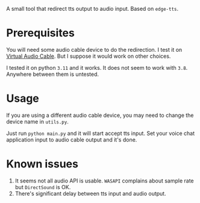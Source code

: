 A small tool that redirect tts output to audio input. Based on `edge-tts`.

# Prerequisites

You will need some audio cable device to do the redirection. I test it on [Virtual Audio Cable](https://vb-audio.com/Cable/). But I suppose it would work on other choices.

I tested it on python `3.11` and it works. It does not seem to work with `3.8`. Anywhere between them is untested.

# Usage
If you are using a different audio cable device, you may need to change the device name in `utils.py`.

Just run `python main.py` and it will start accept tts input. Set your voice chat application input to audio cable output and it's done.

# Known issues
1. It seems not all audio API is usable. `WASAPI` complains about sample rate but `DirectSound` is OK.
2. There's significant delay between tts input and audio output.